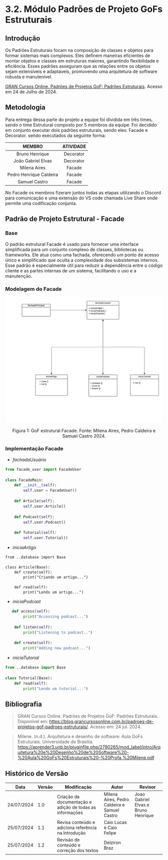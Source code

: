 # 3.2. Módulo Padrões de Projeto GoFs Estruturais

## Introdução

Os Padrões Estruturais focam na composição de classes e objetos para formar sistemas mais complexos. Eles definem maneiras eficientes de montar objetos e classes em estruturas maiores, garantindo flexibilidade e eficiência. Esses padrões asseguram que as relações entre os objetos sejam extensíveis e adaptáveis, promovendo uma arquitetura de software robusta e manutenível.

[GRAN Cursos Online. Padrões de Projetos GoF: Padrões Estruturais](https://blog.grancursosonline.com.br/padroes-de-projetos-gof-padroes-estruturais/). Acesso em 24 de Julho de 2024.


## Metodologia

Para entrega dessa parte do projeto a equipe foi dividida em três times, sendo o time Estrutural composto por 5 membros da equipe. Foi decidido em conjunto executar dois padrões estruturais, sendo eles: Facade e Decorator. sendo executados da seguinte forma:

|         MEMBRO          | ATIVIDADE |
| :---------------------: | :-------: |
|     Bruno Henrique      | Decorator |
|   João Gabriel Elvas    | Decorator |
|      Milena Aires       |  Facade   |
| Pedro Henrique Caldeira |  Facade   |
|      Samuel Castro      |  Facade   |

No Facade os membros fizeram juntos todas as etapas utilizando o Discord para comunicação e uma extensão do VS code chamada Live Share onde permite uma codificação conjunta.

## Padrão de Projeto Estrutural - Facade

### Base

O padrão estrutural Facade é usado para fornecer uma interface simplificada para um conjunto complexo de classes, bibliotecas ou frameworks. Ele atua como uma fachada, oferecendo um ponto de acesso único e simplificado que oculta a complexidade dos subsistemas internos. Esse padrão é especialmente útil para reduzir a dependência entre o código cliente e as partes internas de um sistema, facilitando o uso e a manutenção.

### Modelagem do Facade

![Diagrama Facade](../images/diagrama_padraoestrutural_facade.png)

<p align='center'>Figura 1: GoF estrutural Facade. Fonte: Milena Aires, Pedro Caldeira e Samuel Castro 2024.</p>

### Implementação Facade

- _fachadaUsuário_

```py
from facade_user import FacadeUser

class FacadeMain:
    def __init__(self):
        self.user = FacadeUser()

    def Article(self):
        self.user.Article()

    def Podcast(self):
        self.user.Podcast()

    def Tutorial(self):
        self.user.Tutorial()
```

- _iniciaArtigo_

```pY
from ..database import Base

class Article(Base):
    def create(self):
        print("Criando um artigo...")

    def read(self):
        print("Lendo um artigo...")
```

- _iniciaPodcast_

```py
   def access(self):
        print("Accessing podcast...")

    def listen(self):
        print("Listening to podcast..")

    def create(self):
        print("Adding new podcast...")
```

- _iniciaTutorial_

```py
from ..database import Base

class Tutorial(Base):
    def read(self):
        print("Lendo um tutorial...")
```

## Bibliografia

> GRAN Cursos Online. Padrões de Projetos GoF: Padrões Estruturais. Disponível em: https://blog.grancursosonline.com.br/padroes-de-projetos-gof-padroes-estruturais/. Acesso em: 24 jul. 2024.

> Milene. (n.d.). Arquitetura e desenho de software: Aula GoFs Estruturais. Universidade de Brasília. https://aprender3.unb.br/pluginfile.php/2790265/mod_label/intro/Arquitetura%20e%20Desenho%20de%20Software%20-%20Aula%20GoFs%20Estruturais%20-%20Profa.%20Milene.pdf

## Histórico de Versão

| Data       | Versão | Modificação                                              | Autor                                        | Revisor                             |
| ---------- | ------ | -------------------------------------------------------- | -------------------------------------------- | ----------------------------------- |
| 24/07/2024 | 1.0    | Criação da documentação e adição de todas as informações | Milena Aires, Pedro Caldeira e Samuel Castro | Joao Gabriel Elvas e Bruno Henrique |
| 25/07/2024 | 1.1    | Revisa conteúdo e adiciona referência na Introdução      | Caio Lucas e Caio Felipe                     |                                     |
| 25/07/2024 | 1.2    | Revisão de conteúdo e correção dos textos                | Delziron Braz                                |                                     |